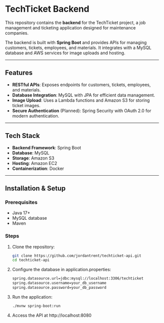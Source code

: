 # TechTicket Backend

This repository contains the **backend** for the TechTicket project, a job management and ticketing application designed for maintenance companies.

The backend is built with **Spring Boot** and provides APIs for managing customers, tickets, employees, and materials. It integrates with a MySQL database and AWS services for image uploads and hosting.

---

## Features

- **RESTful APIs**: Exposes endpoints for customers, tickets, employees, and materials.
- **Database Integration**: MySQL with JPA for efficient data management.
- **Image Upload**: Uses a Lambda functions and Amazon S3 for storing ticket images.
- **Secure Authentication** (Planned): Spring Security with OAuth 2.0 for modern authentication.

---

## Tech Stack

- **Backend Framework**: Spring Boot
- **Database**: MySQL
- **Storage**: Amazon S3
- **Hosting**: Amazon EC2
- **Containerization**: Docker

---

## Installation & Setup

### Prerequisites

- Java 17+
- MySQL database
- Maven

### Steps

1. Clone the repository:
   ```bash
   git clone https://github.com/jordantrent/techticket-api.git
   cd techticket-api

2. Configure the database in application.properties:
   ```bash
   spring.datasource.url=jdbc:mysql://localhost:3306/techticket
   spring.datasource.username=your_db_username
   spring.datasource.password=your_db_password

3. Run the application:
   ```bash
   ./mvnw spring-boot:run

4. Access the API at http://localhost:8080
